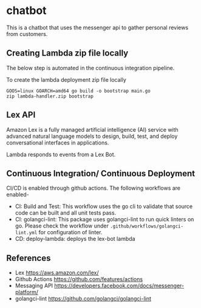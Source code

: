 # chatbot

This is a chatbot that uses the messenger api to gather personal reviews from customers.

## Creating Lambda zip file locally

The below step is automated in the continuous integration pipeline.

To create the lambda deployment zip file locally

```shell
GOOS=linux GOARCH=amd64 go build -o bootstrap main.go
zip lambda-handler.zip bootstrap
```

## Lex API

Amazon Lex is a fully managed artificial intelligence (AI) service with advanced natural language models to design, build, test, and deploy conversational interfaces in applications.

Lambda responds to events from a Lex Bot.

## Continuous Integration/ Continuous Deployment

CI/CD is enabled through github actions.
The following workflows are enabled-

* CI: Build and Test: This workflow uses the go cli to validate that source code can be built and all unit tests pass.
* CI: golangci-lint: This package uses golangci-lint to run quick linters on go. Please check
the workflow under `.github/workflows/golangci-lint.yml` for configuration of linter.
* CD: deploy-lambda: deploys the lex-bot lambda

## References

* Lex <https://aws.amazon.com/lex/>
* Github Actions <https://github.com/features/actions>
* Messaging API <https://developers.facebook.com/docs/messenger-platform/>
* golangci-lint <https://github.com/golangci/golangci-lint>
